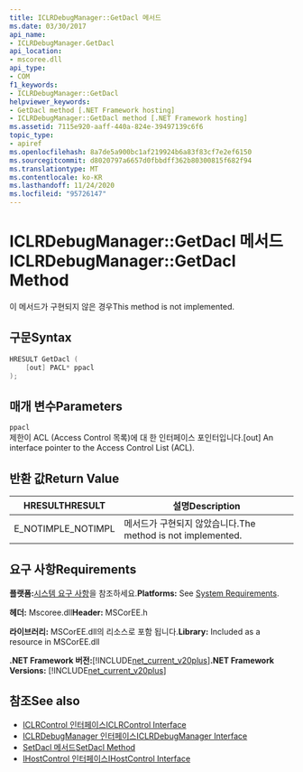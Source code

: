 ```yaml
---
title: ICLRDebugManager::GetDacl 메서드
ms.date: 03/30/2017
api_name:
- ICLRDebugManager.GetDacl
api_location:
- mscoree.dll
api_type:
- COM
f1_keywords:
- ICLRDebugManager::GetDacl
helpviewer_keywords:
- GetDacl method [.NET Framework hosting]
- ICLRDebugManager::GetDacl method [.NET Framework hosting]
ms.assetid: 7115e920-aaff-440a-824e-39497139c6f6
topic_type:
- apiref
ms.openlocfilehash: 8a7de5a900bc1af219924b6a83f83cf7e2ef6150
ms.sourcegitcommit: d8020797a6657d0fbbdff362b80300815f682f94
ms.translationtype: MT
ms.contentlocale: ko-KR
ms.lasthandoff: 11/24/2020
ms.locfileid: "95726147"
---
```

# <a name="iclrdebugmanagergetdacl-method"></a><span data-ttu-id="1e313-102">ICLRDebugManager::GetDacl 메서드</span><span class="sxs-lookup"><span data-stu-id="1e313-102">ICLRDebugManager::GetDacl Method</span></span>

<span data-ttu-id="1e313-103">이 메서드가 구현되지 않은 경우</span><span class="sxs-lookup"><span data-stu-id="1e313-103">This method is not implemented.</span></span>  
  
## <a name="syntax"></a><span data-ttu-id="1e313-104">구문</span><span class="sxs-lookup"><span data-stu-id="1e313-104">Syntax</span></span>  
  
```cpp  
HRESULT GetDacl (  
    [out] PACL* ppacl  
);  
```  
  
## <a name="parameters"></a><span data-ttu-id="1e313-105">매개 변수</span><span class="sxs-lookup"><span data-stu-id="1e313-105">Parameters</span></span>  

 `ppacl`  
 <span data-ttu-id="1e313-106">제한이 ACL (Access Control 목록)에 대 한 인터페이스 포인터입니다.</span><span class="sxs-lookup"><span data-stu-id="1e313-106">[out] An interface pointer to the Access Control List (ACL).</span></span>  
  
## <a name="return-value"></a><span data-ttu-id="1e313-107">반환 값</span><span class="sxs-lookup"><span data-stu-id="1e313-107">Return Value</span></span>  
  
|<span data-ttu-id="1e313-108">HRESULT</span><span class="sxs-lookup"><span data-stu-id="1e313-108">HRESULT</span></span>|<span data-ttu-id="1e313-109">설명</span><span class="sxs-lookup"><span data-stu-id="1e313-109">Description</span></span>|  
|-------------|-----------------|  
|<span data-ttu-id="1e313-110">E_NOTIMPL</span><span class="sxs-lookup"><span data-stu-id="1e313-110">E_NOTIMPL</span></span>|<span data-ttu-id="1e313-111">메서드가 구현되지 않았습니다.</span><span class="sxs-lookup"><span data-stu-id="1e313-111">The method is not implemented.</span></span>|  
  
## <a name="requirements"></a><span data-ttu-id="1e313-112">요구 사항</span><span class="sxs-lookup"><span data-stu-id="1e313-112">Requirements</span></span>  

 <span data-ttu-id="1e313-113">**플랫폼:**[시스템 요구 사항](../../get-started/system-requirements.md)을 참조하세요.</span><span class="sxs-lookup"><span data-stu-id="1e313-113">**Platforms:** See [System Requirements](../../get-started/system-requirements.md).</span></span>  
  
 <span data-ttu-id="1e313-114">**헤더:** Mscoree.dll</span><span class="sxs-lookup"><span data-stu-id="1e313-114">**Header:** MSCorEE.h</span></span>  
  
 <span data-ttu-id="1e313-115">**라이브러리:** MSCorEE.dll의 리소스로 포함 됩니다.</span><span class="sxs-lookup"><span data-stu-id="1e313-115">**Library:** Included as a resource in MSCorEE.dll</span></span>  
  
 <span data-ttu-id="1e313-116">**.NET Framework 버전:**[!INCLUDE[net_current_v20plus](../../../../includes/net-current-v20plus-md.md)]</span><span class="sxs-lookup"><span data-stu-id="1e313-116">**.NET Framework Versions:** [!INCLUDE[net_current_v20plus](../../../../includes/net-current-v20plus-md.md)]</span></span>  
  
## <a name="see-also"></a><span data-ttu-id="1e313-117">참조</span><span class="sxs-lookup"><span data-stu-id="1e313-117">See also</span></span>

- [<span data-ttu-id="1e313-118">ICLRControl 인터페이스</span><span class="sxs-lookup"><span data-stu-id="1e313-118">ICLRControl Interface</span></span>](iclrcontrol-interface.md)
- [<span data-ttu-id="1e313-119">ICLRDebugManager 인터페이스</span><span class="sxs-lookup"><span data-stu-id="1e313-119">ICLRDebugManager Interface</span></span>](iclrdebugmanager-interface.md)
- [<span data-ttu-id="1e313-120">SetDacl 메서드</span><span class="sxs-lookup"><span data-stu-id="1e313-120">SetDacl Method</span></span>](iclrdebugmanager-setdacl-method.md)
- [<span data-ttu-id="1e313-121">IHostControl 인터페이스</span><span class="sxs-lookup"><span data-stu-id="1e313-121">IHostControl Interface</span></span>](ihostcontrol-interface.md)
